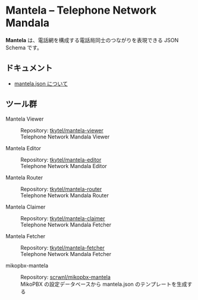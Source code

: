 # Mantela &ndash; Telephone Network Mandala

**Mantela** は、電話網を構成する電話局同士のつながりを表現できる JSON Schema です。

## ドキュメント

- [mantela.json について](https://github.com/KusaReMKN/mantela/blob/main/MANTELA.md)

## ツール群

<dl>
<dt>Mantela Viewer</dt>
<dd><p>
Repository: <a href="https://github.com/tkytel/mantela-viewer">tkytel/mantela-viewer</a><br>
Telephone Network Mandala Viewer
</p></dd>
<dt>Mantela Editor</dt>
<dd><p>
Repository: <a href="https://github.com/tkytel/mantela-editor">tkytel/mantela-editor</a><br>
Telephone Network Mandala Editor
</p></dd>
<dt>Mantela Router</dt>
<dd><p>
Repository: <a href="https://github.com/tkytel/mantela-router">tkytel/mantela-router</a><br>
Telephone Network Mandala Router
</p></dd>
<dt>Mantela Claimer</dt>
<dd><p>
Repository: <a href="https://github.com/tkytel/mantela-claimer">tkytel/mantela-claimer</a><br>
Telephone Network Mandala Fetcher
</p></dd>
<dt>Mantela Fetcher</dt>
<dd><p>
Repository: <a href="https://github.com/tkytel/mantela-fetcher">tkytel/mantela-fetcher</a><br>
Telephone Network Mandala Fetcher
</p></dd>
<dt>mikopbx-mantela</dt>
<dd><p>
Repository: <a href="https://github.com/scrwnl/mikopbx-mantela">scrwnl/mikopbx-mantela</a><br>
MikoPBX の設定データベースから mantela.json のテンプレートを生成する
</p></dd>
</dl>
